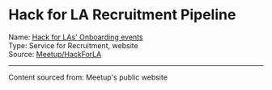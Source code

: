 # Hack for LA Recruitment Pipeline
Name: 	[Hack for LAs' Onboarding events](https://www.meetup.com/hackforla/events)<br>
Type: 	Service for Recruitment, website<br>
Source: 	[Meetup/HackForLA](https://www.meetup.com/hackforla/)<br>

---
Content sourced from: Meetup's public website
